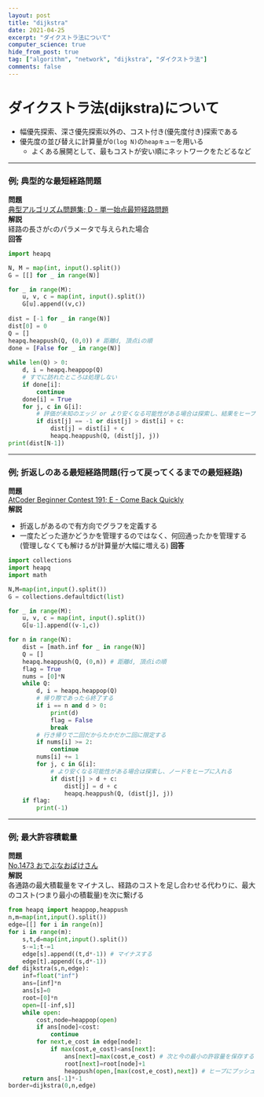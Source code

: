 ```yaml
---
layout: post
title: "dijkstra"
date: 2021-04-25
excerpt: "ダイクストラ法について"
computer_science: true
hide_from_post: true
tag: ["algorithm", "network", "dijkstra", "ダイクストラ法"]
comments: false
---
```


# ダイクストラ法(dijkstra)について
 - 幅優先探索、深さ優先探索以外の、コスト付き(優先度付き)探索である
 - 優先度の並び替えに計算量が`O(log N)`の`heapキュー`を用いる
   - よくある展開として、最もコストが安い順にネットワークをたどるなど

---

### 例; 典型的な最短経路問題
**問題**  
[典型アルゴリズム問題集; D - 単一始点最短経路問題](https://atcoder.jp/contests/typical-algorithm/tasks/typical_algorithm_d)  
**解説**  
経路の長さが`c`のパラメータで与えられた場合  
**回答**  

```python
import heapq

N, M = map(int, input().split())
G = [[] for _ in range(N)]

for _ in range(M):
    u, v, c = map(int, input().split())
    G[u].append((v,c))
 
dist = [-1 for _ in range(N)]
dist[0] = 0
Q = []
heapq.heappush(Q, (0,0)) # 距離d, 頂点iの順
done = [False for _ in range(N)]
 
while len(Q) > 0:
    d, i = heapq.heappop(Q)
    # すでに訪れたところは処理しない
    if done[i]:
        continue
    done[i] = True
    for j, c in G[i]:
        # 評価が未知のエッジ or より安くなる可能性がある場合は探索し、結果をヒープに入れる
        if dist[j] == -1 or dist[j] > dist[i] + c:
            dist[j] = dist[i] + c
            heapq.heappush(Q, (dist[j], j))
print(dist[N-1])
```

---

### 例; 折返しのある最短経路問題(行って戻ってくるまでの最短経路)
**問題**  
[AtCoder Beginner Contest 191; E - Come Back Quickly](https://atcoder.jp/contests/abc191/tasks/abc191_e)  
**解説**  
 - 折返しがあるので有方向でグラフを定義する 
 - 一度たどった道かどうかを管理するのではなく、何回通ったかを管理する(管理しなくても解けるが計算量が大幅に増える)
**回答**  

```python
import collections
import heapq
import math

N,M=map(int,input().split())
G = collections.defaultdict(list)

for _ in range(M):
    u, v, c = map(int, input().split())
    G[u-1].append((v-1,c))

for n in range(N):
    dist = [math.inf for _ in range(N)]
    Q = []
    heapq.heappush(Q, (0,n)) # 距離d, 頂点iの順
    flag = True
    nums = [0]*N
    while Q:
        d, i = heapq.heappop(Q)
        # 帰り際であったら終了する
        if i == n and d > 0:
            print(d)
            flag = False
            break
        # 行き帰りで二回だからたかだか二回に限定する
        if nums[i] >= 2:
            continue
        nums[i] += 1
        for j, c in G[i]:
            # より安くなる可能性がある場合は探索し、ノードをヒープに入れる
            if dist[j] > d + c:
                dist[j] = d + c
                heapq.heappush(Q, (dist[j], j))
    if flag:
        print(-1)
```

--- 

### 例; 最大許容積載量

**問題**  
[No.1473 おでぶなおばけさん](https://yukicoder.me/problems/no/1473)  
**解説**  
各通路の最大積載量をマイナスし、経路のコストを足し合わせる代わりに、最大のコスト(つまり最小の積載量)を次に繋げる  

```python
from heapq import heappop,heappush
n,m=map(int,input().split())
edge=[[] for i in range(n)]
for i in range(m):
    s,t,d=map(int,input().split())
    s-=1;t-=1
    edge[s].append((t,d*-1)) # マイナスする
    edge[t].append((s,d*-1)) 
def dijkstra(s,n,edge):
    inf=float("inf")
    ans=[inf]*n
    ans[s]=0
    root=[0]*n
    open=[[-inf,s]]
    while open:
        cost,node=heappop(open)
        if ans[node]<cost:
            continue
        for next,e_cost in edge[node]:
            if max(cost,e_cost)<ans[next]:
                ans[next]=max(cost,e_cost) # 次と今の最小の許容量を保存する
                root[next]=root[node]+1
                heappush(open,[max(cost,e_cost),next]) # ヒープにプッシュする値も最小の許容量
    return ans[-1]*-1
border=dijkstra(0,n,edge)
```
